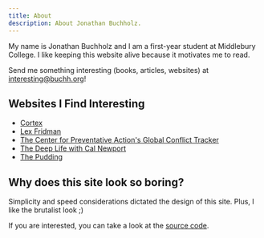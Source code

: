 ```yaml
---
title: About
description: About Jonathan Buchholz.
---
```

My name is Jonathan Buchholz and I am a first-year student at Middlebury College. I like keeping this website alive because it motivates me to read.

Send me something interesting (books, articles, websites) at [interesting@buchh.org](mailto:interesting@buchh.org)!

## Websites I Find Interesting

- [Cortex](https://www.relay.fm/cortex)
- [Lex Fridman](https://lexfridman.com/podcast)
- [The Center for Preventative Action's Global Conflict Tracker](https://www.cfr.org/global-conflict-tracker)
- [The Deep Life with Cal Newport](https://www.thedeeplife.com)
- [The Pudding](https://pudding.cool)

## Why does this site look so boring?

Simplicity and speed considerations dictated the design of this site.
Plus, I like the brutalist look ;)

If you are interested, you can take a look at the [source code](https://github.com/JonathanBuchh/buchh.org).

